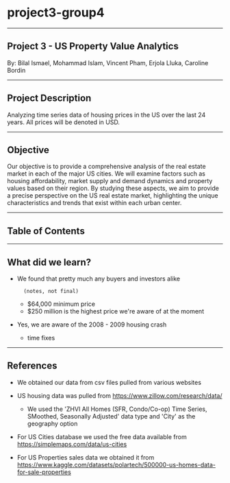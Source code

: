 # project3-group4

-------------------------------------------------------------------------------
Project 3 - US Property Value Analytics
-------------------------------------------------------------------------------

By: Bilal Ismael, Mohammad Islam, Vincent Pham, Erjola Lluka, Caroline Bordin

-------------------------------------------------------------------------------

Project Description
--------------------

Analyzing time series data of housing prices in the US over the last 24 years. All prices will be denoted in USD.



--------------------
Objective
--------------------
Our objective is to provide a comprehensive analysis of the real estate market in each of the major US cities. We will examine factors such as housing affordability, market supply and demand dynamics and property values based on their region. By studying these aspects, we aim to provide a precise perspective on the US real estate market, highlighting the unique characteristics and trends that exist within each urban center.


--------------------
Table of Contents
--------------------

















-------------------
What did we learn?
-------------------

- We found that pretty much any buyers and investors alike

        (notes, not final)
    - $64,000 minimum price
    - $250 million is the highest price we're aware of at the moment

- Yes, we are aware of the 2008 - 2009 housing crash
    - time fixes

----------
References
----------

- We obtained our data from csv files pulled from various websites

- US housing data was pulled from https://www.zillow.com/research/data/
    - We used the 'ZHVI All Homes (SFR, Condo/Co-op) Time Series, SMoothed, Seasonally Adjusted' data type and 'City' as the geography option

- For US Cities database we used the free data available from https://simplemaps.com/data/us-cities

- For US Properties sales data we obtained it from https://www.kaggle.com/datasets/polartech/500000-us-homes-data-for-sale-properties


